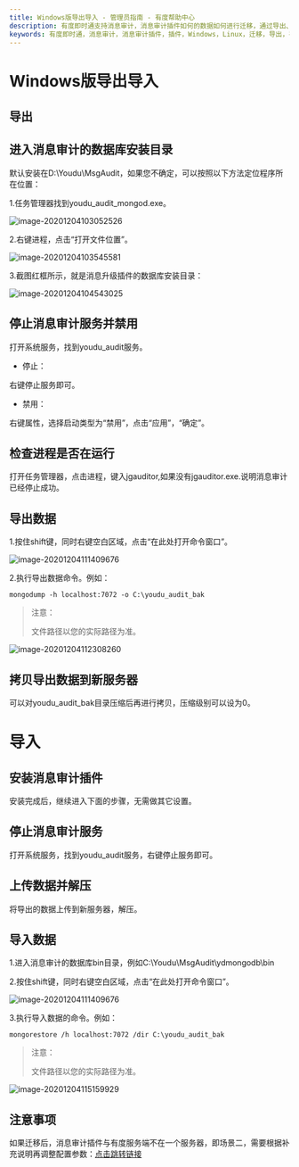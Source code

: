 ```yaml
---
title: Windows版导出导入 - 管理员指南 - 有度帮助中心
description: 有度即时通支持消息审计，消息审计插件如何的数据如何进行迁移，通过导出、导入的方式完成迁移。文档包含Windows、Linux的迁移步骤。
keywords: 有度即时通，消息审计，消息审计插件，插件，Windows，Linux，迁移，导出，导入，导出导入，导入导出。
---
```


# Windows版导出导入 

## 导出

## 进入消息审计的数据库安装目录

默认安装在D:\Youdu\MsgAudit，如果您不确定，可以按照以下方法定位程序所在位置：

1.任务管理器找到youdu_audit_mongod.exe。

![image-20201204103052526](res/e01_00006/image-20201204103052526.png)

2.右键进程，点击“打开文件位置”。

![image-20201204103545581](res/e01_00006/image-20201204103545581.png)

3.截图红框所示，就是消息升级插件的数据库安装目录：

![image-20201204104543025](res/e01_00006/image-20201204104543025.png)

## 停止消息审计服务并禁用

 打开系统服务，找到youdu_audit服务。

- 停止：

 右键停止服务即可。

- 禁用：

 右键属性，选择启动类型为“禁用”，点击“应用”，“确定”。

## 检查进程是否在运行

 打开任务管理器，点击进程，键入jgauditor,如果没有jgauditor.exe.说明消息审计已经停止成功。

## 导出数据

1.按住shift键，同时右键空白区域，点击“在此处打开命令窗口”。

![image-20201204111409676](res/e01_00006/image-20201204111409676.png)

2.执行导出数据命令。例如：

```
mongodump -h localhost:7072 -o C:\youdu_audit_bak
```

> 注意：
>
> 文件路径以您的实际路径为准。

![image-20201204112308260](res/e01_00006/image-20201204112308260.png)

## 拷贝导出数据到新服务器

 可以对youdu_audit_bak目录压缩后再进行拷贝，压缩级别可以设为0。

# 导入

## 安装消息审计插件

安装完成后，继续进入下面的步骤，无需做其它设置。

## 停止消息审计服务

 打开系统服务，找到youdu_audit服务，右键停止服务即可。

## 上传数据并解压

 将导出的数据上传到新服务器，解压。

## 导入数据

1.进入消息审计的数据库bin目录，例如C:\Youdu\MsgAudit\ydmongodb\bin

2.按住shift键，同时右键空白区域，点击“在此处打开命令窗口”。

![image-20201204111409676](res/e01_00006/image-20201204111409676.png)

3.执行导入数据的命令。例如：

```
mongorestore /h localhost:7072 /dir C:\youdu_audit_bak
```

> 注意：
>
> 文件路径以您的实际路径为准。

![image-20201204115159929](res/e01_00006/image-20201204115159929.png)

## 注意事项

如果迁移后，消息审计插件与有度服务端不在一个服务器，即场景二，需要根据补充说明再调整配置参数：[点击跳转链接](e01_00004.md)



